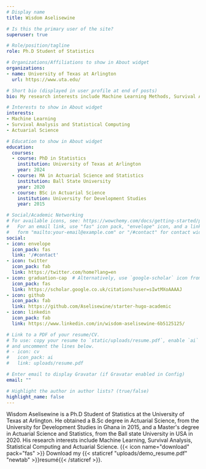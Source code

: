 ```yaml
---
# Display name
title: Wisdom Aselisewine

# Is this the primary user of the site?
superuser: true

# Role/position/tagline
role: Ph.D Student of Statistics

# Organizations/Affiliations to show in About widget
organizations:
- name: University of Texas at Arlington
  url: https://www.uta.edu/

# Short bio (displayed in user profile at end of posts)
bio: My research interests include Machine Learning Methods, Survival Analysis, Statistical Computing, and Actuarial Science.

# Interests to show in About widget
interests:
- Machine Learning
- Survival Analysis and Statistical Computing
- Actuarial Science

# Education to show in About widget
education:
  courses:
  - course: PhD in Statistics
    institution: University of Texas at Arlington
    year: 2024
  - course: MA in Actuarial Science and Statistics
    institution: Ball State University
    year: 2020
  - course: BSc in Actuarial Science
    institution: University for Development Studies
    year: 2015

# Social/Academic Networking
# For available icons, see: https://wowchemy.com/docs/getting-started/page-builder/#icons
#   For an email link, use "fas" icon pack, "envelope" icon, and a link in the
#   form "mailto:your-email@example.com" or "/#contact" for contact widget.
social:
- icon: envelope
  icon_pack: fas
  link: '/#contact'
- icon: twitter
  icon_pack: fab
  link: https://twitter.com/home?lang=en
- icon: graduation-cap  # Alternatively, use `google-scholar` icon from `ai` icon pack
  icon_pack: fas
  link: https://scholar.google.co.uk/citations?user=sIwtMXoAAAAJ
- icon: github
  icon_pack: fab
  link: https://github.com/Aselisewine/starter-hugo-academic
- icon: linkedin
  icon_pack: fab
  link: https://www.linkedin.com/in/wisdom-aselisewine-6b5125125/

# Link to a PDF of your resume/CV.
# To use: copy your resume to `static/uploads/resume.pdf`, enable `ai` icons in `params.toml`, 
# and uncomment the lines below.
# - icon: cv
#   icon_pack: ai
#   link: uploads/resume.pdf

# Enter email to display Gravatar (if Gravatar enabled in Config)
email: ""

# Highlight the author in author lists? (true/false)
highlight_name: false
---
```


Wisdom Aselisewine is a Ph.D Student of Statistics at the University of Texas at Arlington. He obtained a B.Sc degree in Actuarial Science, from the University for Development Studies in Ghana in 2015, and a Master's degree in Actuarial Science and Statistics, from the Ball state University in USA in 2020. His research interests include Machine Learning, Survival Analysis, Statistical Computing and Actuarial Science.
{{< icon name="download" pack="fas" >}} Download my {{< staticref "uploads/demo_resume.pdf" "newtab" >}}resumé{{< /staticref >}}.
